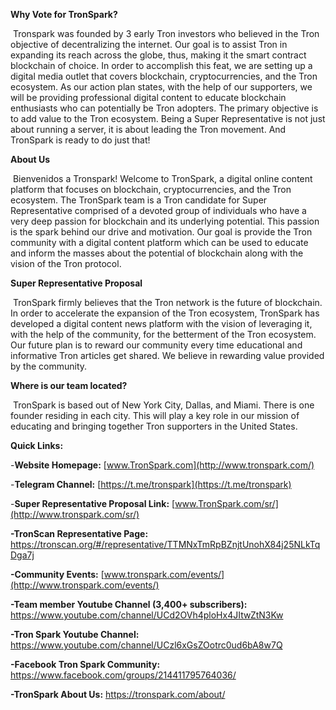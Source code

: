 **Why Vote for TronSpark?**

​	Tronspark was founded by 3 early Tron investors who believed in the Tron objective of decentralizing the internet. Our goal is to assist Tron in expanding its reach across the globe, thus, making it the smart contract blockchain of choice. In order to accomplish this feat, we are setting up a digital media outlet that covers blockchain, cryptocurrencies, and the Tron ecosystem. As our action plan states, with the help of our supporters, we will be providing professional digital content to educate blockchain enthusiasts who can potentially be Tron adopters. The primary objective is to add value to the Tron ecosystem. Being a Super Representative is not just about running a server, it is about leading the Tron movement. And TronSpark is ready to do just that!

**About Us**

​	Bienvenidos a Tronspark! Welcome to TronSpark, a digital online content platform that focuses on blockchain, cryptocurrencies, and the Tron ecosystem. The TronSpark team is a Tron candidate for Super Representative comprised of a devoted group of individuals who have a very deep passion for blockchain and its underlying potential. This passion is the spark behind our drive and motivation. Our goal is provide the Tron community with a digital content platform which can be used to educate and inform the masses about the potential of blockchain along with the vision of the Tron protocol. 

**Super Representative Proposal**

​	TronSpark firmly believes that the Tron network is the future of blockchain. In order to accelerate the expansion of the Tron ecosystem, TronSpark has developed a digital content news platform with the vision of leveraging it, with the help of the community, for the betterment of the Tron ecosystem. Our future plan is to reward our community every time educational and informative Tron articles get shared. We believe in rewarding value provided by the community. 

**Where is our team located?** 

​	TronSpark is based out of New York City, Dallas, and Miami. There is one founder residing in each city. This will play a key role in our mission of educating and bringing together Tron supporters in the United States.



**Quick Links:**

-**Website Homepage:**     [www.TronSpark.com](http://www.tronspark.com/)

-**Telegram Channel:**  [https://t.me/tronspark](https://t.me/tronspark)

-**Super Representative Proposal Link:**    [www.TronSpark.com/sr/](http://www.tronspark.com/sr/)

**-TronScan Representative Page:**   <https://tronscan.org/#/representative/TTMNxTmRpBZnjtUnohX84j25NLkTqDga7j> 

**-Community Events:**    [www.tronspark.com/events/](http://www.tronspark.com/events/)

**-Team member Youtube Channel (3,400+ subscribers):**    <https://www.youtube.com/channel/UCd2OVh4ploHx4JItwZtN3Kw>

**-Tron Spark Youtube Channel:**    <https://www.youtube.com/channel/UCzl6xGsZOotrc0ud6bA8w7Q>

**-Facebook Tron Spark Community:**     <https://www.facebook.com/groups/214411795764036/>

**-TronSpark About Us:**    <https://tronspark.com/about/>

 
